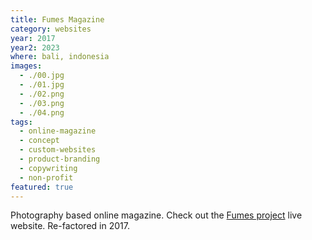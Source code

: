 ```yaml
---
title: Fumes Magazine
category: websites
year: 2017
year2: 2023
where: bali, indonesia
images:
  - ./00.jpg
  - ./01.jpg
  - ./02.png
  - ./03.png
  - ./04.png
tags:
  - online-magazine
  - concept
  - custom-websites
  - product-branding
  - copywriting
  - non-profit
featured: true
---
```


Photography based online magazine.
Check out the [Fumes project](https://fumes.junglestar.org?source=rokma.com) live website.
Re-factored in 2017.
